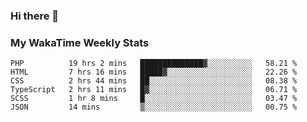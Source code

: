 ### Hi there 👋

<!--
**royschrauwen/royschrauwen** is a ✨ _special_ ✨ repository because its `README.md` (this file) appears on your GitHub profile.

Here are some ideas to get you started:

- 🔭 I’m currently working on ...
- 🌱 I’m currently learning ...
- 👯 I’m looking to collaborate on ...
- 🤔 I’m looking for help with ...
- 💬 Ask me about ...
- 📫 How to reach me: ...
- 😄 Pronouns: ...
- ⚡ Fun fact: ...
-->


### My WakaTime Weekly Stats
<!--START_SECTION:waka-->

```text
PHP          19 hrs 2 mins   ██████████████▓░░░░░░░░░░   58.21 %
HTML         7 hrs 16 mins   █████▓░░░░░░░░░░░░░░░░░░░   22.26 %
CSS          2 hrs 44 mins   ██░░░░░░░░░░░░░░░░░░░░░░░   08.38 %
TypeScript   2 hrs 11 mins   █▓░░░░░░░░░░░░░░░░░░░░░░░   06.71 %
SCSS         1 hr 8 mins     █░░░░░░░░░░░░░░░░░░░░░░░░   03.47 %
JSON         14 mins         ▒░░░░░░░░░░░░░░░░░░░░░░░░   00.75 %
```

<!--END_SECTION:waka-->
